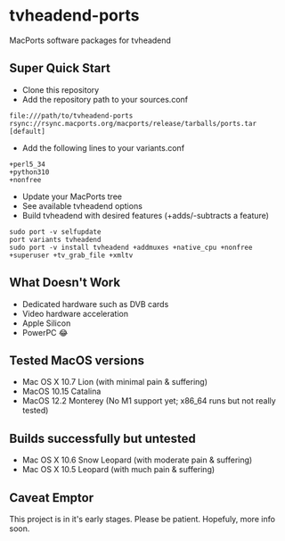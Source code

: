 # tvheadend-ports

MacPorts software packages for tvheadend

## Super Quick Start

- Clone this repository
- Add the repository path to your sources.conf

```code
file:///path/to/tvheadend-ports
rsync://rsync.macports.org/macports/release/tarballs/ports.tar [default]
```

- Add the following lines to your variants.conf

```code
+perl5_34
+python310
+nonfree
```

- Update your MacPorts tree
- See available tvheadend options
- Build tvheadend with desired features (+adds/-subtracts a feature)

```code
sudo port -v selfupdate
port variants tvheadend
sudo port -v install tvheadend +addmuxes +native_cpu +nonfree +superuser +tv_grab_file +xmltv
```

## What Doesn't Work

- Dedicated hardware such as DVB cards
- Video hardware acceleration
- Apple Silicon
- PowerPC 😂

## Tested MacOS versions

- Mac OS X 10.7 Lion (with minimal pain & suffering)
- MacOS 10.15 Catalina
- MacOS 12.2 Monterey (No M1 support yet; x86_64 runs but not really tested)

## Builds successfully but untested

- Mac OS X 10.6 Snow Leopard (with moderate pain & suffering)
- Mac OS X 10.5 Leopard (with much pain & suffering)

## Caveat Emptor

This project is in it's early stages. Please be patient.  Hopefuly, more info soon.
